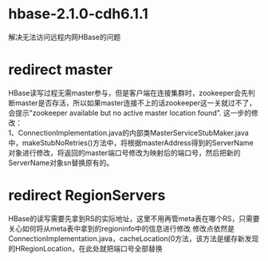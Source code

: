 # hbase-2.1.0-cdh6.1.1
解决无法访问远程内网HBase的问题  

# redirect master
HBase读写过程无需master参与，但是客户端在连接集群时，zookeeper会先判断master是否存活，所以如果master连接不上的话zookeeper这一关就过不了，会提示"zookeeper available but no active master location found".
这一步的修改：  
  1、ConnectionImplementation.java的内部类MasterServiceStubMaker.java中，makeStubNoRetries()方法中，将根据masterAddress得到的ServerName对象进行修改，将返回的master端口号修改为映射后的端口号，然后把新的ServerName对象sn替换原有的。
  
# redirect RegionServers
HBase的读写需要先拿到RS的实际地址，这里不用再管meta表在哪个RS，只需要关心如何将从meta表中拿到的regioninfo中的信息进行修改
修改点依然是ConnectionImplementation.java，cacheLocation(0方法，该方法是缓存新发现的HRegionLocation，在此处就把端口号全部替换
